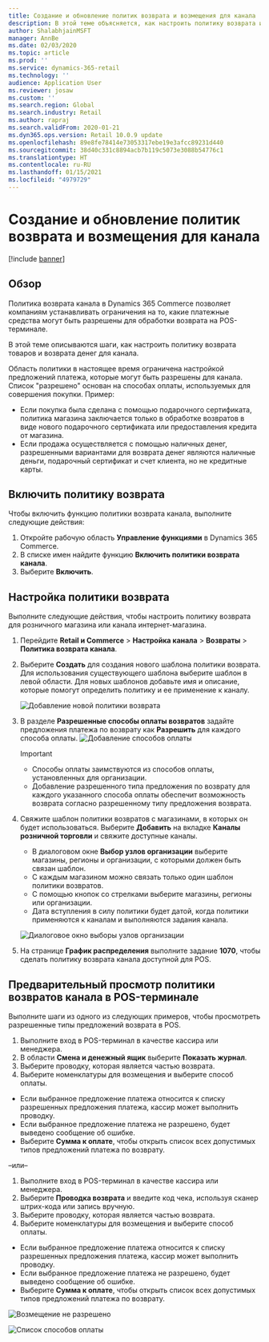 ```yaml
---
title: Создание и обновление политик возврата и возмещения для канала
description: В этой теме объясняется, как настроить политику возврата и возмещения для канала.
author: ShalabhjainMSFT
manager: AnnBe
ms.date: 02/03/2020
ms.topic: article
ms.prod: ''
ms.service: dynamics-365-retail
ms.technology: ''
audience: Application User
ms.reviewer: josaw
ms.custom: ''
ms.search.region: Global
ms.search.industry: Retail
ms.author: rapraj
ms.search.validFrom: 2020-01-21
ms.dyn365.ops.version: Retail 10.0.9 update
ms.openlocfilehash: 89e8fe78414e73053317ebe19e3afcc89231d440
ms.sourcegitcommit: 38d40c331c8894acb7b119c5073e3088b54776c1
ms.translationtype: HT
ms.contentlocale: ru-RU
ms.lasthandoff: 01/15/2021
ms.locfileid: "4979729"
---
```

# <a name="create-and-update-a-returns-and-refunds-policy-for-a-channel"></a>Создание и обновление политик возврата и возмещения для канала

[!include [banner](includes/banner.md)]

## <a name="overview"></a>Обзор

Политика возврата канала в Dynamics 365 Commerce позволяет компаниям устанавливать ограничения на то, какие платежные средства могут быть разрешены для обработки возврата на POS-терминале.  

В этой теме описываются шаги, как настроить политику возврата товаров и возврата денег для канала.

Область политики в настоящее время ограничена настройкой предложений платежа, которые могут быть разрешены для канала. Список "разрешено" основан на способах оплаты, используемых для совершения покупки. Пример:

- Если покупка была сделана с помощью подарочного сертификата, политика магазина заключается только в обработке возвратов в виде нового подарочного сертификата или предоставления кредита от магазина. 
- Если продажа осуществляется с помощью наличных денег, разрешенными вариантами для возврата денег являются наличные деньги, подарочный сертификат и счет клиента, но не кредитные карты. 


## <a name="enable-return-policy"></a>Включить политику возврата

Чтобы включить функцию политики возврата канала, выполните следующие действия:

1. Откройте рабочую область **Управление функциями** в Dynamics 365 Commerce.
2. В списке имен найдите функцию **Включить политики возврата канала**.
3. Выберите **Включить**. 

## <a name="configure-return-policy"></a>Настройка политики возврата

Выполните следующие действия, чтобы настроить политику возврата для розничного магазина или канала интернет-магазина.

1. Перейдите **Retail и Commerce** \> **Настройка канала** \> **Возвраты** \> **Политика возврата канала**.

2. Выберите **Создать** для создания нового шаблона политики возврата. Для использования существующего шаблона выберите шаблон в левой области. Для новых шаблонов добавьте имя и описание, которые помогут определить политику и ее применение к каналу.

   ![Добавление новой политики возврата](media/Return-policy-page1.png "Добавление новой политики возврата")
     
   
3. В разделе **Разрешенные способы оплаты возвратов** задайте предложения платежа по возврату как **Разрешить** для каждого способа оплаты.
   ![Добавление способов оплаты](media/Return-policy-page2.PNG "Задание разрешенных способов оплаты для каждого типа платежа")
   
    > [!IMPORTANT]
    > - Способы оплаты заимствуются из способов оплаты, установленных для организации.
    > - Добавление разрешенного типа предложения по возврату для каждого указанного способа оплаты обеспечит возможность возврата согласно разрешенному типу предложения возврата.
    
4. Свяжите шаблон политики возвратов с магазинами, в которых он будет использоваться. Выберите **Добавить** на вкладке **Каналы розничной торговли** и свяжите доступные каналы. 

    - В диалоговом окне **Выбор узлов организации** выберите магазины, регионы и организации, с которыми должен быть связан шаблон.
    - С каждым магазином можно связать только один шаблон политики возвратов.
    - С помощью кнопок со стрелками выберите магазины, регионы или организации.
    - Дата вступления в силу политики будет датой, когда политики применяются к каналам и выполняются задания канала. 

    ![Диалоговое окно выборы узлов организации](media/Return-policy-page3.PNG "Диалоговое окно выборы узлов организации")

5. На странице **График распределения** выполните задание **1070**, чтобы сделать политику возврата канала доступной для POS.

## <a name="preview-the-channel-return-policy-in-the-pos"></a>Предварительный просмотр политики возвратов канала в POS-терминале

Выполните шаги из одного из следующих примеров, чтобы просмотреть разрешенные типы предложений возврата в POS.

1. Выполните вход в POS-терминал в качестве кассира или менеджера.
2. В области **Смена и денежный ящик** выберите **Показать журнал**.
3. Выберите проводку, которая является частью возврата. 
4. Выберите номенклатуры для возмещения и выберите способ оплаты.  
- Если выбранное предложение платежа относится к списку разрешенных предложения платежа, кассир может выполнить проводку.
- Если выбранное предложение платежа не разрешено, будет выведено сообщение об ошибке.
- Выберите **Сумма к оплате**, чтобы открыть список всех допустимых типов предложений платежа по возврату.

–или–

1. Выполните вход в POS-терминал в качестве кассира или менеджера.
2. Выберите **Проводка возврата** и введите код чека, используя сканер штрих-кода или запись вручную. 
3. Выберите проводку, которая является частью возврата. 
4. Выберите номенклатуры для возмещения и выберите способ оплаты.  
- Если выбранное предложение платежа относится к списку разрешенных предложения платежа, кассир может выполнить проводку.
- Если выбранное предложение платежа не разрешено, будет выведено сообщение об ошибке.
- Выберите **Сумма к оплате**, чтобы открыть список всех допустимых типов предложений платежа по возврату.

![Возмещение не разрешено](media/Return-policy-page6.png "Тип возврата запрещен")



![Список способов оплаты](media/Return-policy-page5.PNG "Тип возврата разрешен")
